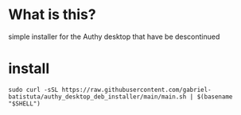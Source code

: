 # What is this?

simple installer for the Authy desktop that have be descontinued

# install

```shell
sudo curl -sSL https://raw.githubusercontent.com/gabriel-batistuta/authy_desktop_deb_installer/main/main.sh | $(basename "$SHELL")
```